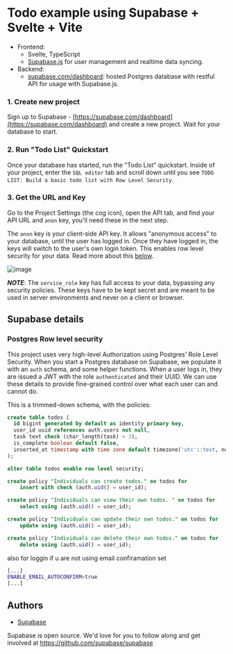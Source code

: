 # Todo example using Supabase + Svelte + Vite

- Frontend:
  - Svelte, TypeScript
  - [Supabase.js](https://supabase.com/docs/library/getting-started) for user management and realtime data syncing.
- Backend:
  - [supabase.com/dashboard](https://supabase.com/dashboard/): hosted Postgres database with restful API for usage with Supabase.js.

### 1. Create new project

Sign up to Supabase - [https://supabase.com/dashboard](https://supabase.com/dashboard) and create a new project. Wait for your database to start.

### 2. Run "Todo List" Quickstart

Once your database has started, run the "Todo List" quickstart. Inside of your project, enter the `SQL editor` tab and scroll down until you see `TODO LIST: Build a basic todo list with Row Level Security`.

### 3. Get the URL and Key

Go to the Project Settings (the cog icon), open the API tab, and find your API URL and `anon` key, you'll need these in the next step.

The `anon` key is your client-side API key. It allows "anonymous access" to your database, until the user has logged in. Once they have logged in, the keys will switch to the user's own login token. This enables row level security for your data. Read more about this [below](#postgres-row-level-security).

![image](https://user-images.githubusercontent.com/10214025/88916245-528c2680-d298-11ea-8a71-708f93e1ce4f.png)

**_NOTE_**: The `service_role` key has full access to your data, bypassing any security policies. These keys have to be kept secret and are meant to be used in server environments and never on a client or browser.

## Supabase details

### Postgres Row level security

This project uses very high-level Authorization using Postgres' Role Level Security.
When you start a Postgres database on Supabase, we populate it with an `auth` schema, and some helper functions.
When a user logs in, they are issued a JWT with the role `authenticated` and their UUID.
We can use these details to provide fine-grained control over what each user can and cannot do.

This is a trimmed-down schema, with the policies:

```sql
create table todos (
  id bigint generated by default as identity primary key,
  user_id uuid references auth.users not null,
  task text check (char_length(task) > 3),
  is_complete boolean default false,
  inserted_at timestamp with time zone default timezone('utc'::text, now()) not null
);

alter table todos enable row level security;

create policy "Individuals can create todos." on todos for
    insert with check (auth.uid() = user_id);

create policy "Individuals can view their own todos. " on todos for
    select using (auth.uid() = user_id);

create policy "Individuals can update their own todos." on todos for
    update using (auth.uid() = user_id);

create policy "Individuals can delete their own todos." on todos for
    delete using (auth.uid() = user_id);
```

also for loggin if u are not using email confiramation set
```bash
[...]
ENABLE_EMAIL_AUTOCONFIRM=true
[...]
```

## Authors

- [Supabase](https://supabase.com)

Supabase is open source. We'd love for you to follow along and get involved at https://github.com/supabase/supabase

